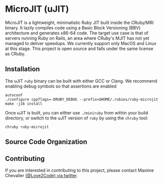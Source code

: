 MicroJIT (uJIT)
===============

MicroJIT is a lightweight, minimalistic Ruby JIT built inside the CRuby/MRI binary.
It lazily compiles code using a Basic Block Versioning (BBV) architecture and generates x86-64 code. The target use case is that of servers running
Ruby on Rails, an area where CRuby's MJIT has not yet managed to deliver speedups. We currently support only MacOS and Linux at this stage. This
project is open source and falls under the same license as CRuby.

## Installation

The uJIT `ruby` binary can be built with either GCC or Clang.  We recommend enabling debug symbols so that assertions are enabled

```
autoconf
./configure cppflags=-DRUBY_DEBUG --prefix=$HOME/.rubies/ruby-microjit
make -j16 install
```

Once uJIT is built, you can either use `./miniruby` from within your build directory, or switch to the uJIT version of `ruby`
by using the `chruby` tool:

```
chruby ruby-microjit
```

## Source Code Organization

## Contributing

If you are interested in contributing to this project, please contact Maxime Chevalier [(@Love2Code) via twitter](https://twitter.com/Love2Code).
